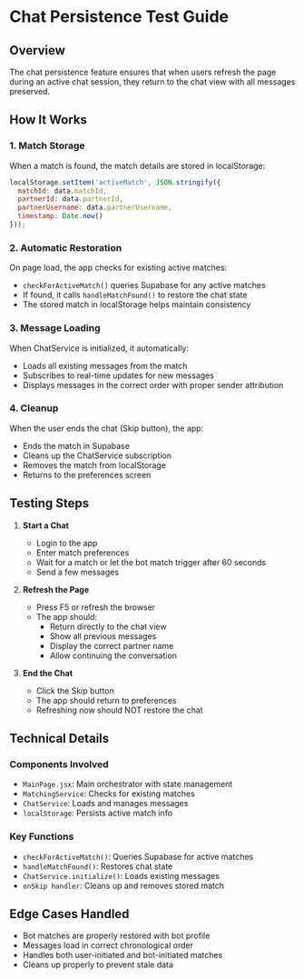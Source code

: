 # Chat Persistence Test Guide

## Overview
The chat persistence feature ensures that when users refresh the page during an active chat session, they return to the chat view with all messages preserved.

## How It Works

### 1. Match Storage
When a match is found, the match details are stored in localStorage:
```javascript
localStorage.setItem('activeMatch', JSON.stringify({
  matchId: data.matchId,
  partnerId: data.partnerId,
  partnerUsername: data.partnerUsername,
  timestamp: Date.now()
}));
```

### 2. Automatic Restoration
On page load, the app checks for existing active matches:
- `checkForActiveMatch()` queries Supabase for any active matches
- If found, it calls `handleMatchFound()` to restore the chat state
- The stored match in localStorage helps maintain consistency

### 3. Message Loading
When ChatService is initialized, it automatically:
- Loads all existing messages from the match
- Subscribes to real-time updates for new messages
- Displays messages in the correct order with proper sender attribution

### 4. Cleanup
When the user ends the chat (Skip button), the app:
- Ends the match in Supabase
- Cleans up the ChatService subscription
- Removes the match from localStorage
- Returns to the preferences screen

## Testing Steps

1. **Start a Chat**
   - Login to the app
   - Enter match preferences
   - Wait for a match or let the bot match trigger after 60 seconds
   - Send a few messages

2. **Refresh the Page**
   - Press F5 or refresh the browser
   - The app should:
     - Return directly to the chat view
     - Show all previous messages
     - Display the correct partner name
     - Allow continuing the conversation

3. **End the Chat**
   - Click the Skip button
   - The app should return to preferences
   - Refreshing now should NOT restore the chat

## Technical Details

### Components Involved
- `MainPage.jsx`: Main orchestrator with state management
- `MatchingService`: Checks for existing matches
- `ChatService`: Loads and manages messages
- `localStorage`: Persists active match info

### Key Functions
- `checkForActiveMatch()`: Queries Supabase for active matches
- `handleMatchFound()`: Restores chat state
- `ChatService.initialize()`: Loads existing messages
- `onSkip handler`: Cleans up and removes stored match

## Edge Cases Handled
- Bot matches are properly restored with bot profile
- Messages load in correct chronological order
- Handles both user-initiated and bot-initiated matches
- Cleans up properly to prevent stale data